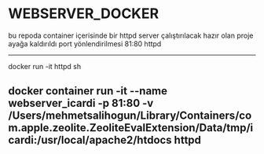 # WEBSERVER_DOCKER
bu repoda container içerisinde bir httpd server çalıştırılacak hazır olan proje ayağa kaldırıldı
port yönlendirilmesi 
81:80 
httpd

---------------------------
docker run -it httpd sh

docker container run -it --name webserver_icardi -p 81:80 -v /Users/mehmetsalihogun/Library/Containers/com.apple.zeolite.ZeoliteEvalExtension/Data/tmp/icardi:/usr/local/apache2/htdocs httpd
--------------------------------------------------
